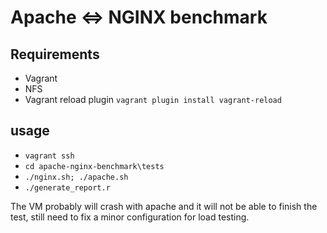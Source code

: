 # Apache <=> NGINX benchmark

## Requirements

- Vagrant
- NFS
- Vagrant reload plugin `vagrant plugin install vagrant-reload`

## usage

- `vagrant ssh`
- `cd apache-nginx-benchmark\tests`
- `./nginx.sh; ./apache.sh`
- `./generate_report.r`

The VM probably will crash with apache and it will not be able to finish the test, still need to fix a minor configuration for load testing. 

